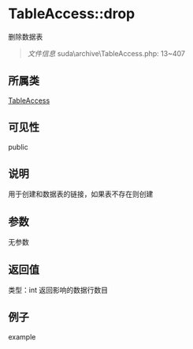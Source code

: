 # TableAccess::drop
删除数据表
> *文件信息* suda\archive\TableAccess.php: 13~407
## 所属类 

[TableAccess](../TableAccess.md)

## 可见性

  public  
## 说明

用于创建和数据表的链接，如果表不存在则创建

## 参数

无参数

## 返回值
类型：int
 返回影响的数据行数目

## 例子

example